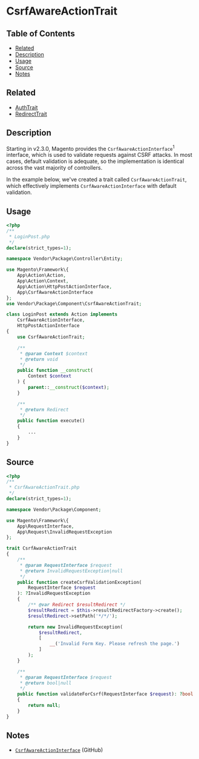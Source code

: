 # CsrfAwareActionTrait

## Table of Contents

+ [Related](#related)
+ [Description](#description)
+ [Usage](#usage)
+ [Source](#source)
+ [Notes](#notes)

## Related

+ [AuthTrait](AuthTrait.md)
+ [RedirectTrait](RedirectTrait.md)

## Description

Starting in v2.3.0, Magento provides the `CsrfAwareActionInterface`<sup>1</sup>
interface, which is used to validate requests against CSRF attacks. In most cases,
default validation is adequate, so the implementation is identical across the vast
majority of controllers.

In the example below, we've created a trait called `CsrfAwareActionTrait`, which
effectively implements `CsrfAwareActionInterface` with default validation.

## Usage

```php
<?php
/**
 * LoginPost.php
 */
declare(strict_types=1);

namespace Vendor\Package\Controller\Entity;

use Magento\Framework\{
    App\Action\Action,
    App\Action\Context,
    App\Action\HttpPostActionInterface,
    App\CsrfAwareActionInterface
};
use Vendor\Package\Component\CsrfAwareActionTrait;

class LoginPost extends Action implements
    CsrfAwareActionInterface,
    HttpPostActionInterface
{
    use CsrfAwareActionTrait;

    /**
     * @param Context $context
     * @return void
     */
    public function __construct(
        Context $context
    ) {
        parent::__construct($context);
    }

    /**
     * @return Redirect
     */
    public function execute()
    {
        ...
    }
}
```

## Source

```php
<?php
/**
 * CsrfAwareActionTrait.php
 */
declare(strict_types=1);

namespace Vendor\Package\Component;

use Magento\Framework\{
    App\RequestInterface,
    App\Request\InvalidRequestException
};

trait CsrfAwareActionTrait
{
    /**
     * @param RequestInterface $request
     * @return InvalidRequestException|null
     */
    public function createCsrfValidationException(
        RequestInterface $request
    ): ?InvalidRequestException
    {
        /** @var Redirect $resultRedirect */
        $resultRedirect = $this->resultRedirectFactory->create();
        $resultRedirect->setPath('*/*/');

        return new InvalidRequestException(
            $resultRedirect,
            [
                __('Invalid Form Key. Please refresh the page.')
            ]
        );
    }

    /**
     * @param RequestInterface $request
     * @return bool|null
     */
    public function validateForCsrf(RequestInterface $request): ?bool
    {
        return null;
    }
}
```

## Notes

+ [`CsrfAwareActionInterface`](https://github.com/magento/magento2/blob/2.3-develop/lib/internal/Magento/Framework/App/CsrfAwareActionInterface.php) (GitHub)
